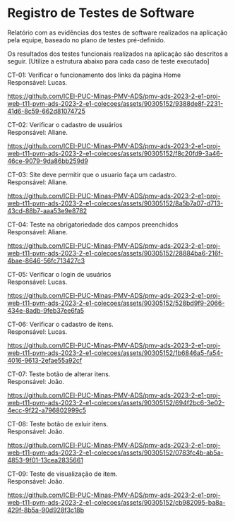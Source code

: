 # Registro de Testes de Software

Relatório com as evidências dos testes de software realizados na aplicação pela equipe, baseado no plano de testes pré-definido.

Os resultados dos testes funcionais realizados na aplicação são descritos a seguir. [Utilize a estrutura abaixo para cada caso de teste executado]

CT-01: Verificar o funcionamento dos links da página Home </br>
Responsável: Lucas.


https://github.com/ICEI-PUC-Minas-PMV-ADS/pmv-ads-2023-2-e1-proj-web-t11-pvm-ads-2023-2-e1-colecoes/assets/90305152/9388de8f-2231-41d6-8c59-662d81074725


CT-02: Verificar o cadastro de usuários </br>
Responsável: Aliane.



https://github.com/ICEI-PUC-Minas-PMV-ADS/pmv-ads-2023-2-e1-proj-web-t11-pvm-ads-2023-2-e1-colecoes/assets/90305152/f8c20fd9-3a46-46ce-9079-9da86bb259d9



CT-03: Site deve permitir que o usuario faça um cadastro. </br>
Responsável: Aliane.



https://github.com/ICEI-PUC-Minas-PMV-ADS/pmv-ads-2023-2-e1-proj-web-t11-pvm-ads-2023-2-e1-colecoes/assets/90305152/8a5b7a07-d713-43cd-88b7-aaa53e9e8782



CT-04: Teste na obrigatoriedade dos campos preenchidos </br>
Responsável: Aliane.



https://github.com/ICEI-PUC-Minas-PMV-ADS/pmv-ads-2023-2-e1-proj-web-t11-pvm-ads-2023-2-e1-colecoes/assets/90305152/28884ba6-216f-4bae-8646-56fc713427c3



CT-05: Verificar o login de usuários </br>
Responsável: Lucas.



https://github.com/ICEI-PUC-Minas-PMV-ADS/pmv-ads-2023-2-e1-proj-web-t11-pvm-ads-2023-2-e1-colecoes/assets/90305152/528bd9f9-2066-434e-8adb-9feb37ee6fa5



CT-06: Verificar o cadastro de itens. </br>
Responsável: Lucas.



https://github.com/ICEI-PUC-Minas-PMV-ADS/pmv-ads-2023-2-e1-proj-web-t11-pvm-ads-2023-2-e1-colecoes/assets/90305152/1b6846a5-fa54-4016-9613-2efae55a92cf



CT-07: Teste botão de alterar itens. </br>
Responsável: João.



https://github.com/ICEI-PUC-Minas-PMV-ADS/pmv-ads-2023-2-e1-proj-web-t11-pvm-ads-2023-2-e1-colecoes/assets/90305152/694f2bc6-3e02-4ecc-9f22-a796802999c5



CT-08: Teste botão de exluir itens. </br>
Responsável: João.



https://github.com/ICEI-PUC-Minas-PMV-ADS/pmv-ads-2023-2-e1-proj-web-t11-pvm-ads-2023-2-e1-colecoes/assets/90305152/0783fc4b-ab5a-4853-9f01-13cea2835661



CT-09: Teste de visualização de item. </br>
Responsável: João.



https://github.com/ICEI-PUC-Minas-PMV-ADS/pmv-ads-2023-2-e1-proj-web-t11-pvm-ads-2023-2-e1-colecoes/assets/90305152/cb982095-ba8a-429f-8b5a-90d928f3c18b



